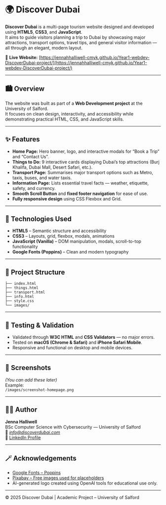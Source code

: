 # 🌍 Discover Dubai

**Discover Dubai** is a multi-page tourism website designed and developed using **HTML5**, **CSS3**, and **JavaScript**.  
It aims to guide visitors planning a trip to Dubai by showcasing major attractions, transport options, travel tips, and general visitor information — all through an elegant, modern layout.

🔗 **Live Website:** [https://jennahhalliwell-cmyk.github.io/Year1-webdev-DiscoverDubai-project/](https://jennahhalliwell-cmyk.github.io/Year1-webdev-DiscoverDubai-project/)

---

## 🏙️ Overview
The website was built as part of a **Web Development project** at the University of Salford.  
It focuses on clean design, interactivity, and accessibility while demonstrating practical HTML, CSS, and JavaScript skills.

---

## ✨ Features
- **Home Page:** Hero banner, logo, and interactive modals for “Book a Trip” and “Contact Us”.
- **Things to Do:** 9 interactive cards displaying Dubai’s top attractions (Burj Khalifa, Dubai Mall, Desert Safari, etc.).
- **Transport Page:** Summarises major transport options such as Metro, taxis, buses, and water taxis.
- **Information Page:** Lists essential travel facts — weather, etiquette, safety, and currency.
- **Smooth Scroll Button** and **fixed footer navigation** for ease of use.
- **Fully responsive design** using CSS Flexbox and Grid.

---

## 🧠 Technologies Used
- **HTML5** – Semantic structure and accessibility
- **CSS3** – Layouts, grid, flexbox, modals, animations
- **JavaScript (Vanilla)** – DOM manipulation, modals, scroll-to-top functionality
- **Google Fonts (Poppins)** – Clean and modern typography

---

## 📁 Project Structure
```
├── index.html
├── things.html
├── transport.html
├── info.html
├── style.css
└── images/
```

---

## 🧪 Testing & Validation
- Validated through **W3C HTML** and **CSS Validators** — no major errors.
- Tested on **macOS (Chrome & Safari)** and **iPhone Safari Mobile**.
- Responsive and functional on desktop and mobile devices.

---

## 📸 Screenshots
*(You can add these later)*  
Example:  
`/images/screenshot-homepage.png`

---

## 🧑‍💻 Author
**Jenna Halliwell**  
BSc Computer Science with Cybersecurity — University of Salford  
📧 *info@discoverdubai.com*  
🔗 [LinkedIn Profile](https://www.linkedin.com/in/jennahhalliwell)

---

## 🪄 Acknowledgements
- [Google Fonts – Poppins](https://fonts.google.com/specimen/Poppins)  
- [Pixabay – Free images used for placeholders](https://pixabay.com)  
- AI-generated logo created using OpenAI tools for educational use only.

---

© 2025 Discover Dubai | Academic Project – University of Salford


